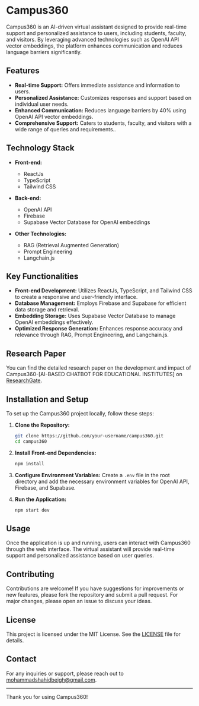 # Campus360

Campus360 is an AI-driven virtual assistant designed to provide real-time support and personalized assistance to users, including students, faculty, and visitors. By leveraging advanced technologies such as OpenAI API vector embeddings, the platform enhances communication and reduces language barriers significantly.

## Features

- **Real-time Support:** Offers immediate assistance and information to users.
- **Personalized Assistance:** Customizes responses and support based on individual user needs.
- **Enhanced Communication:** Reduces language barriers by 40% using OpenAI API vector embeddings.
- **Comprehensive Support:** Caters to students, faculty, and visitors with a wide range of queries and requirements..

## Technology Stack

- **Front-end:** 
  - ReactJs
  - TypeScript
  - Tailwind CSS

- **Back-end:**
  - OpenAI API
  - Firebase
  - Supabase Vector Database for OpenAI embeddings

- **Other Technologies:**
  - RAG (Retrieval Augmented Generation)
  - Prompt Engineering
  - Langchain.js

## Key Functionalities

- **Front-end Development:** Utilizes ReactJs, TypeScript, and Tailwind CSS to create a responsive and user-friendly interface.
- **Database Management:** Employs Firebase and Supabase for efficient data storage and retrieval.
- **Embedding Storage:** Uses Supabase Vector Database to manage OpenAI embeddings effectively.
- **Optimized Response Generation:** Enhances response accuracy and relevance through RAG, Prompt Engineering, and Langchain.js.


## Research Paper

You can find the detailed research paper on the development and impact of  Campus360-[AI-BASED CHATBOT FOR EDUCATIONAL
                  INSTITUTES] on [ResearchGate](https://www.researchgate.net/publication/381831628_AI-BASED_CHATBOT_FOR_EDUCATIONAL_INSTITUTES?channel=doi&linkId=66811d2c2aa57f3b8260ba91&showFulltext=true).



## Installation and Setup

To set up the Campus360 project locally, follow these steps:

1. **Clone the Repository:**
    ```sh
    git clone https://github.com/your-username/campus360.git
    cd campus360
    ```

2. **Install Front-end Dependencies:**
    ```sh
    npm install
    ```

3. **Configure Environment Variables:**
    Create a `.env` file in the root directory and add the necessary environment variables for OpenAI API, Firebase, and Supabase.

4. **Run the Application:**
    ```sh
    npm start dev
    ```

## Usage

Once the application is up and running, users can interact with Campus360 through the web interface. The virtual assistant will provide real-time support and personalized assistance based on user queries.

## Contributing

Contributions are welcome! If you have suggestions for improvements or new features, please fork the repository and submit a pull request. For major changes, please open an issue to discuss your ideas.

## License

This project is licensed under the MIT License. See the [LICENSE](LICENSE) file for details.

## Contact

For any inquiries or support, please reach out to [mohammadshahidbeigh@gmail.com](mailto:mohammadshahidbeigh@gmail.com).

---

Thank you for using Campus360!

